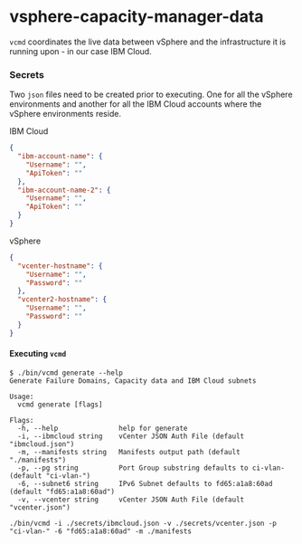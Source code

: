 # vsphere-capacity-manager-data

`vcmd` coordinates the live data between vSphere and the infrastructure it is running upon - in 
our case IBM Cloud. 



### Secrets

Two `json` files need to be created prior to executing. One for all the vSphere environments
and another for all the IBM Cloud accounts where the vSphere environments reside.

IBM Cloud
```json
{
  "ibm-account-name": {
    "Username": "",
    "ApiToken": ""
  },
  "ibm-account-name-2": {
    "Username": "",
    "ApiToken": ""
  }
}
```

vSphere
```json
{
  "vcenter-hostname": {
    "Username": "",
    "Password": ""
  },
  "vcenter2-hostname": {
    "Username": "",
    "Password": ""
  }
}
```

#### Executing `vcmd`
```
$ ./bin/vcmd generate --help
Generate Failure Domains, Capacity data and IBM Cloud subnets

Usage:
  vcmd generate [flags]

Flags:
  -h, --help               help for generate
  -i, --ibmcloud string    vCenter JSON Auth File (default "ibmcloud.json")
  -m, --manifests string   Manifests output path (default "./manifests")
  -p, --pg string          Port Group substring defaults to ci-vlan- (default "ci-vlan-")
  -6, --subnet6 string     IPv6 Subnet defaults to fd65:a1a8:60ad (default "fd65:a1a8:60ad")
  -v, --vcenter string     vCenter JSON Auth File (default "vcenter.json")
```


```
./bin/vcmd -i ./secrets/ibmcloud.json -v ./secrets/vcenter.json -p "ci-vlan-" -6 "fd65:a1a8:60ad" -m ./manifests
```
